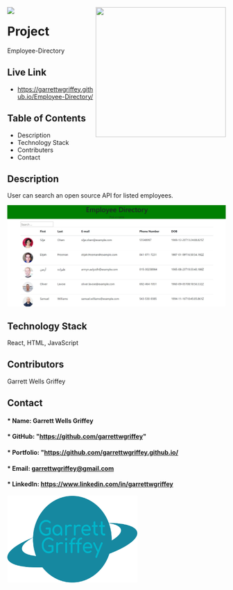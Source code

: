 
  <img align="left" src= "https://img.shields.io/badge/License-MIT-green">

  <img align="right" width="300" height="300" src="https://avatars.githubusercontent.com/u/59263270?">



  
# **Project** 
Employee-Directory

## Live Link 
* https://garrettwgriffey.github.io/Employee-Directory/ 

##  **Table of Contents**
* Description
* Technology Stack
* Contributers
* Contact

## **Description**
User can search an open source API for listed employees.

<img src = assets\images\emp-dirSS.jpg>

## **Technology Stack**
React, HTML, JavaScript


## **Contributors**
Garrett Wells Griffey
## **Contact**
#### * Name: Garrett Wells Griffey
#### * GitHub: "https://github.com/garrettwgriffey" 
#### * Portfolio: "https://github.com/garrettwgriffey.github.io/
#### * Email: [garrettwgriffey@gmail.com](garrettwgriffey@gmail.com)
#### * LinkedIn: https://www.linkedin.com/in/garrettwgriffey

  <img align="center" width="300" height="200" src = assets\images\brandmark-design.png>

## 



